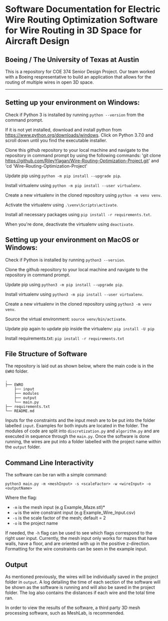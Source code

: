 # Software Documentation for Electric Wire Routing Optimization Software for Wire Routing in 3D Space for Aircraft Design
## Boeing / The University of Texas at Austin

This is a repository for COE 374 Senior Design Project. Our team worked with a Boeing respresentative to build an application that allows for the routing of multiple wires in open 3D space. 

---

## Setting up your environment on Windows:

Check if Python 3 is installed by running `python --version` from the command prompt.

If it is not yet installed, download and install python from <https://www.python.org/downloads/windows>.  Click on Python 3.7.0 and scroll down until you find the executable installer.

Clone this github repository to your local machine and navigate to the repository in command prompt by using the following commands: 'git clone https://github.com/RileyYlagan/Wire-Routing-Optimization-Project.git' and 'cd 'Wire-Routing-Optimization-Project'

Update pip using `python -m pip install --upgrade pip`.

Install virtualenv using `python -m pip install --user virtualenv`.

Create a new virtualenv in the cloned repository using `python -m venv venv`.

Activate the virtualenv using `.\venv\Scripts\activate`.

Install all necessary packages using `pip install -r requirements.txt`.

When you're done, deactivate the virtualenv using `deactivate`.

## Setting up your environment on MacOS or Windows:

Check if Python is installed by running `python3 --version`.

Clone the github repository to your local machine and navigate to the repository in command prompt.

Update pip using `python3 -m pip install --upgrade pip`.

Install virtualenv using `python3 -m pip install --user virtualenv`.

Create a new virtualenv in the cloned repository using `python3 -m venv venv`.

Source the virtual environment: `source venv/bin/activate`.

Update pip again to update pip inside the virtualenv: `pip install -U pip`  

Install requirements.txt: `pip install -r requirements.txt`  

## File Structure of Software
 The repository is laid out as shown below, where the main code is in the `EWRO` folder.
  
    .
    ├── EWRO                  
        ├── input                    
        ├── modules                    
        ├── output
        └── main.py
    ├── requirements.txt
    └── README.md

Inputs for the constraints and the input mesh are to be put into the folder labelled `input`. Examples for both inputs are located in the folder. The modules of code are split into `discretization.py` and `algorithm.py` and are executed in sequence through the `main.py`. Once the software is done running, the wires are put into a folder labelled with the project name within the `output` folder.

## Command Line Interactivity
The software can be ran with a simple command:
    
    python3 main.py -m <meshInput> -s <scaleFactor> -w <wireInput> -o <outputName>
Where the flag:
- `-m` is the mesh input (e.g Example_Maze.stl)*
- `-w` is the wire constraint input (e.g Example_Wire_Input.csv)
- `-s` is the scale factor of the mesh; default = 2
- `-o` is the project name

If needed, the `-h` flag can be used to see which flags correspond to the right user input.
Currently, the mesh input only works for mazes that have walls, have a floor, and are oriented with up in the positive z-direction. Formatting for the wire constraints can be seen in the example input. 

## Output
As mentioned previously, the wires will be individually saved in the project folder in `output`. A log detailing the time of each section of the software will be shown as the software is running and will also be saved in the project folder. The log also contains the distances if each wire and the total time ran.

In order to view the results of the software, a third party 3D mesh processing software, such as MeshLab, is recommended.




